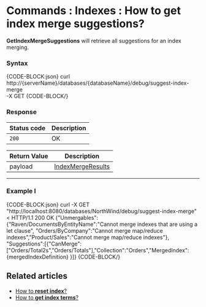 # Commands : Indexes : How to get index merge suggestions?

**GetIndexMergeSuggestions** will retrieve all suggestions for an index merging.

### Syntax

{CODE-BLOCK:json}
curl \
	http://{serverName}/databases/{databaseName}/debug/suggest-index-merge \
	-X GET 
{CODE-BLOCK/}

### Response

| Status code | Description |
| ----------- | - |
| `200` | OK |

| Return Value | Description |
| ------------- | ------------- |
| payload | [IndexMergeResults](../../../../glossary/index-merge-results) |

<hr />

### Example I

{CODE-BLOCK:json}
curl -X GET "http://localhost:8080/databases/NorthWind/debug/suggest-index-merge" 
< HTTP/1.1 200 OK
{"Unmergables":{"Raven/DocumentsByEntityName":"Cannot merge indexes that are using a let clause",
"Orders/ByCompany":"Cannot merge map/reduce indexes","Product/Sales":"Cannot merge map/reduce indexes"},
"Suggestions":[{"CanMerge":["Orders/Total2s","Orders/Totals"],"Collection":"Orders","MergedIndex":  {mergedIndexDefinition} }]}
{CODE-BLOCK/}



## Related articles

- [How to **reset index**?](../../../../client-api/commands/indexes/how-to/reset-index)   
- [How to **get index terms**?](../../../../client-api/commands/indexes/how-to/get-index-terms) 